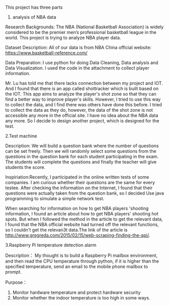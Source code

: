 This project has three parts

1. analysis of NBA data

Research Backgrounds:
The NBA (National Basketball Association) is widely considered to be the premier men’s professional basketball league in the world. This project is trying to analyze NBA player data.

Dataset Description:
All of our data is from NBA China official website: https://www.basketball-reference.com/

Data Preparation:
I use python for doing Data Cleaning, Data analysis and Data Visualization. I used the code in the attachment to collect player information.

Mr. Lu has told me that there lacks connection between my project and IOT. And I found that there is an app called shottracker which is built based on the IOT. This app aims to analyze the player's shot zone so that they can find a better way to improve player's skills. However, I tried to use this way to collect the data, and I find there was others have done this before. I tried to collect the data as they do, however, the data of the shot zone is not accessible any more in the official site. I have no idea about the NBA data any more. So I decide to design another project, which is designed for the test.

2.Test machine

Description: We will build a question bank where the number of questions can be set freely. Then we will randomly select some questions from the questions in the question bank for each student participating in the exam. The students will complete the questions and finally the teacher will give students the score.

Inspiriation:Recently, I participated in the online written tests of some companies. I am curious whether their questions are the same for every testee. After checking the information on the Internet, I found that their questions were actually taken from the question bank, so I decided Use java programming to simulate a simple network test.

When searching for information on how to get NBA players 'shooting information, I found an article about how to get NBA players' shooting hot spots. But when I followed the method in the article to get the relevant data, I found that the NBA official website had turned off the relevant functions, so I couldn't get the relevan3t data.The link of the article is http://www.gregreda.com/2015/02/15/web-scraping-finding-the-api/.

3.Raspberry Pi temperature detection alarm

Description：
My thought is to build a Raspberry Pi mailbox environment, and then read the CPU temperature through python, if it is higher than the specified temperature, send an email to the mobile phone mailbox to prompt.

Purpose：
1. Monitor hardware temperature and protect hardware security
2. Monitor whether the indoor temperature is too high in some ways.


